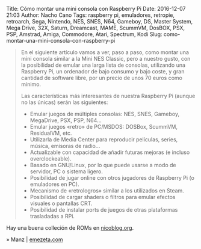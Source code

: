 Title: Cómo montar una mini consola con Raspberry Pi
Date: 2016-12-07 21:03
Author: Nacho Cano
Tags: raspberry pi, emuladores, retropie, retroarch, Sega, Nintendo, NES, SNES, N64, Gameboy, DS, Master System, Mega Drive, 32X, Saturn, Dreamcast, MAME, ScummVM, DosBOX, PSX, PSP, Amstrad, Amiga, Commodore, Atari, Spectrum, Kodi
Slug: como-montar-una-mini-consola-con-raspberry-pi

> En el siguiente artículo vamos a ver, paso a paso, como montar una mini
> consola similar a la Mini NES Classic, pero a nuestro gusto, con la
> posibilidad de emular una larga lista de consolas, utilizando una Raspberry
> Pi, un ordenador de bajo consumo y bajo coste, y gran cantidad de software
> libre, por un precio de unos 70 euros como mínimo.
>
> Las características más interesantes de nuestra Raspberry Pi (aunque no las
> únicas) serán las siguientes:
>
> - Emular juegos de múltiples consolas: NES, SNES, Gameboy, MegaDrive, PSX,
>   PSP, N64...
> - Emular juegos «retro» de PC/MSDOS: DOSBox, ScummVM, ResidualVM, etc.
> - Utilizarla de Media Center para reproducir películas, series, música,
>   emisoras de radio...
> - Actualizable con capacidad de añadir futuras mejoras (e incluso
>   overclockeable).
> - Basado en GNU/Linux, por lo que puede usarse a modo de servidor, PC o
>   sistema ligero.
> - Posibilidad de jugar online con otros jugadores de Raspberry Pi (o
>   emuladores en PC).
> - Mecanismo de «retrologros» similar a los utilizados en Steam.
> - Posibilidad de cargar shaders o filtros para emular efectos visuales o
>   pantallas CRT.
> - Posibilidad de instalar ports de juegos de otras plataformas trasladadas a
>   RPi.

Hay una buena colleción de ROMs en [nicoblog.org][].

» Manz | [emezeta.com][]

  [emezeta.com]: http://www.emezeta.com/articulos/como-montar-una-mini-consola-con-raspberry-pi
    "Cómo montar una mini consola con Raspberry Pi"
  [nicoblog.org]: http://nicoblog.org/rompacks-romsets/
    "FULL ROMPACKS – ROMSETS Collection Download"
